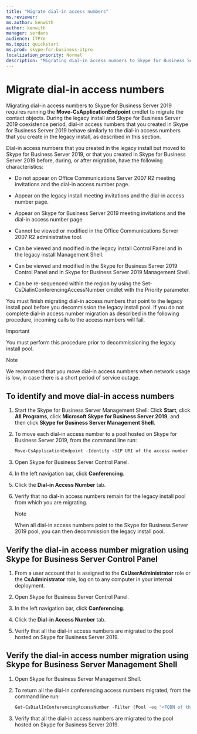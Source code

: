 ```yaml
---
title: "Migrate dial-in access numbers"
ms.reviewer: 
ms.author: kenwith
author: kenwith
manager: serdars
audience: ITPro
ms.topic: quickstart
ms.prod: skype-for-business-itpro
localization_priority: Normal
description: "Migrating dial-in access numbers to Skype for Business Server 2019 requires running the Move-CsApplicationEndpoint cmdlet to migrate the contact objects. During the legacy install and Skype for Business Server 2019 coexistence period, dial-in access numbers that you created in Skype for Business Server 2019 behave similarly to the dial-in access numbers that you create in the legacy install, as described in this section."
---
```


# Migrate dial-in access numbers

Migrating dial-in access numbers to Skype for Business Server 2019 requires running the **Move-CsApplicationEndpoint** cmdlet to migrate the contact objects. During the legacy install and Skype for Business Server 2019 coexistence period, dial-in access numbers that you created in Skype for Business Server 2019 behave similarly to the dial-in access numbers that you create in the legacy install, as described in this section. 

Dial-in access numbers that you created in the legacy install but moved to Skype for Business Server 2019, or that you created in Skype for Business Server 2019 before, during, or after migration, have the following characteristics:

- Do not appear on Office Communications Server 2007 R2 meeting invitations and the dial-in access number page.

- Appear on the legacy install meeting invitations and the dial-in access number page.

- Appear on Skype for Business Server 2019 meeting invitations and the dial-in access number page.

- Cannot be viewed or modified in the Office Communications Server 2007 R2 administrative tool.

- Can be viewed and modified in the legacy install Control Panel and in the legacy install Management Shell.

- Can be viewed and modified in the Skype for Business Server 2019 Control Panel and in Skype for Business Server 2019 Management Shell.

- Can be re-sequenced within the region by using the Set-CsDialinConferencingAccessNumber cmdlet with the Priority parameter.

You must finish migrating dial-in access numbers that point to the legacy install pool before you decommission the legacy install pool. If you do not complete dial-in access number migration as described in the following procedure, incoming calls to the access numbers will fail.

> [!IMPORTANT]
> You must perform this procedure prior to decommissioning the legacy install pool. 

> [!NOTE]
> We recommend that you move dial-in access numbers when network usage is low, in case there is a short period of service outage. 

## To identify and move dial-in access numbers

1. Start the Skype for Business Server Management Shell: Click **Start**, click **All Programs**, click **Microsoft Skype for Business Server 2019**, and then click **Skype for Business Server Management Shell**.

2. To move each dial-in access number to a pool hosted on Skype for Business Server 2019, from the command line run: 

   ```PowerShell
   Move-CsApplicationEndpoint -Identity <SIP URI of the access number to be moved> -Target <FQDN of the pool to which the access number is moving>
   ```

3. Open Skype for Business Server Control Panel.

4. In the left navigation bar, click **Conferencing**.

5. Click the **Dial-in Access Number** tab. 

6. Verify that no dial-in access numbers remain for the legacy install pool from which you are migrating.

    > [!NOTE]
    > When all dial-in access numbers point to the Skype for Business Server 2019 pool, you can then decommission the legacy install pool. 

## Verify the dial-in access number migration using Skype for Business Server Control Panel

1. From a user account that is assigned to the **CsUserAdministrator** role or the **CsAdministrator** role, log on to any computer in your internal deployment. 

2. Open Skype for Business Server Control Panel.

3. In the left navigation bar, click **Conferencing**.

4. Click the **Dial-in Access Number** tab. 

5. Verify that all the dial-in access numbers are migrated to the pool hosted on Skype for Business Server 2019.

## Verify the dial-in access number migration using Skype for Business Server Management Shell

1. Open Skype for Business Server Management Shell.

2. To return all the dial-in conferencing access numbers migrated, from the command line run:

   ```PowerShell
   Get-CsDialInConferencingAccessNumber -Filter {Pool -eq "<FQDN of the pool to which the access number is moved>"}
   ```

3. Verify that all the dial-in access numbers are migrated to the pool hosted on Skype for Business Server 2019.


